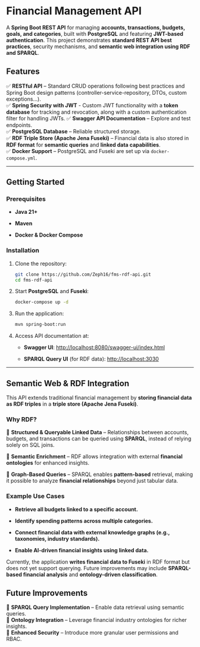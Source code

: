 # **Financial Management API**

A **Spring Boot REST API** for managing **accounts, transactions, budgets, goals, and categories**, built with **PostgreSQL** and featuring **JWT-based authentication**. This project demonstrates **standard REST API best practices**, security mechanisms, and **semantic web integration using RDF and SPARQL**.

## **Features**

✅ **RESTful API** – Standard CRUD operations following best practices and Spring Boot design patterns (controller-service-repository, DTOs, custom exceptions...).  
✅ **Spring Security with JWT** - Custom JWT functionality with a **token database** for tracking and revocation, along with a custom authentication filter for handling JWTs.
✅ **Swagger API Documentation** – Explore and test endpoints.  
✅ **PostgreSQL Database** – Reliable structured storage.  
✅ **RDF Triple Store (Apache Jena Fuseki)** – Financial data is also stored in **RDF format** for **semantic queries** and **linked data capabilities**.  
✅ **Docker Support** – PostgreSQL and Fuseki are set up via `docker-compose.yml`.

---

## **Getting Started**

### **Prerequisites**

- **Java 21+**
    
- **Maven**
    
- **Docker & Docker Compose**
    

### **Installation**

1. Clone the repository:
    
    ```sh
    git clone https://github.com/Zeph16/fms-rdf-api.git
    cd fms-rdf-api
    ```
    
2. Start **PostgreSQL** and **Fuseki**:
    
    ```sh
    docker-compose up -d
    ```
    
3. Run the application:
    
    ```sh
    mvn spring-boot:run
    ```
    
4. Access API documentation at:
    
    - **Swagger UI**: [http://localhost:8080/swagger-ui/index.html](http://localhost:8080/swagger-ui/index.html)
        
    - **SPARQL Query UI** (for RDF data): [http://localhost:3030](http://localhost:3030)
        

---

## **Semantic Web & RDF Integration**

This API extends traditional financial management by **storing financial data as RDF triples** in a **triple store (Apache Jena Fuseki)**.

### **Why RDF?**

🔹 **Structured & Queryable Linked Data** – Relationships between accounts, budgets, and transactions can be queried using **SPARQL**, instead of relying solely on SQL joins.

🔹 **Semantic Enrichment** – RDF allows integration with external **financial ontologies** for enhanced insights.

🔹 **Graph-Based Queries** – SPARQL enables **pattern-based** retrieval, making it possible to analyze **financial relationships** beyond just tabular data.

### **Example Use Cases**

- **Retrieve all budgets linked to a specific account.**
    
- **Identify spending patterns across multiple categories.**
    
- **Connect financial data with external knowledge graphs (e.g., taxonomies, industry standards).**
    
- **Enable AI-driven financial insights using linked data.**
    

Currently, the application **writes financial data to Fuseki** in RDF format but does not yet support querying. Future improvements may include **SPARQL-based financial analysis** and **ontology-driven classification**.

## **Future Improvements**

🚀 **SPARQL Query Implementation** – Enable data retrieval using semantic queries.  
🚀 **Ontology Integration** – Leverage financial industry ontologies for richer insights.  
🚀 **Enhanced Security** – Introduce more granular user permissions and RBAC.

